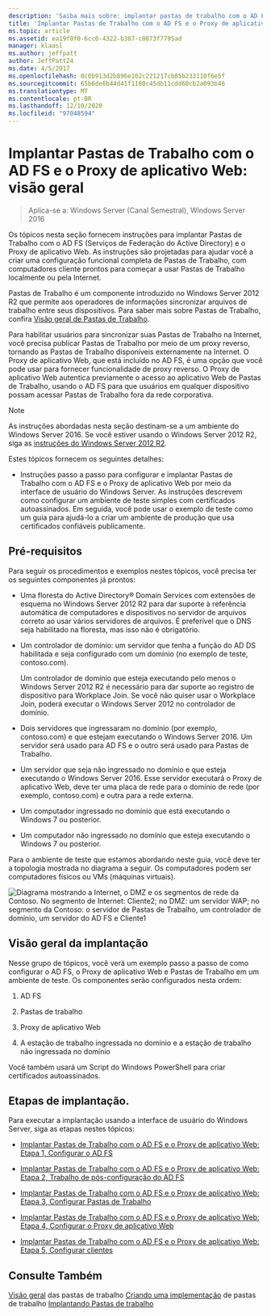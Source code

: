 ```yaml
---
description: 'Saiba mais sobre: implantar pastas de trabalho com o AD FS e o proxy de aplicativo Web: visão geral'
title: 'Implantar Pastas de Trabalho com o AD FS e o Proxy de aplicativo Web: visão geral'
ms.topic: article
ms.assetid: ea19f0f0-6cc0-4322-b387-c0873f7795ad
manager: klaasl
ms.author: jeffpatt
author: JeffPatt24
ms.date: 4/5/2017
ms.openlocfilehash: 0c0b913d2b896e102c221217cb85b233110f6e5f
ms.sourcegitcommit: 65b6de6b44d41f1180c45db11cdd60cb2a093b46
ms.translationtype: MT
ms.contentlocale: pt-BR
ms.lasthandoff: 12/10/2020
ms.locfileid: "97048594"
---
```

# <a name="deploy-work-folders-with-ad-fs-and-web-application-proxy-overview"></a>Implantar Pastas de Trabalho com o AD FS e o Proxy de aplicativo Web: visão geral

>Aplica-se a: Windows Server (Canal Semestral), Windows Server 2016

Os tópicos nesta seção fornecem instruções para implantar Pastas de Trabalho com o AD FS (Serviços de Federação do Active Directory) e o Proxy de aplicativo Web. As instruções são projetadas para ajudar você a criar uma configuração funcional completa de Pastas de Trabalho, com computadores cliente prontos para começar a usar Pastas de Trabalho localmente ou pela Internet.

Pastas de Trabalho é um componente introduzido no Windows Server 2012 R2 que permite aos operadores de informações sincronizar arquivos de trabalho entre seus dispositivos. Para saber mais sobre Pastas de Trabalho, confira [Visão geral de Pastas de Trabalho](Work-Folders-Overview.md).

Para habilitar usuários para sincronizar suas Pastas de Trabalho na Internet, você precisa publicar Pastas de Trabalho por meio de um proxy reverso, tornando as Pastas de Trabalho disponíveis externamente na Internet. O Proxy de aplicativo Web, que está incluído no AD FS, é uma opção que você pode usar para fornecer funcionalidade de proxy reverso. O Proxy de aplicativo Web autentica previamente o acesso ao aplicativo Web de Pastas de Trabalho, usando o AD FS para que usuários em qualquer dispositivo possam acessar Pastas de Trabalho fora da rede corporativa.

> [!NOTE]
>   As instruções abordadas nesta seção destinam-se a um ambiente do Windows Server 2016. Se você estiver usando o Windows Server 2012 R2, siga as [instruções do Windows Server 2012 R2](/previous-versions/windows/it-pro/windows-server-2012-R2-and-2012/dn747208(v=ws.11)).

Estes tópicos fornecem os seguintes detalhes:

-   Instruções passo a passo para configurar e implantar Pastas de Trabalho com o AD FS e o Proxy de aplicativo Web por meio da interface de usuário do Windows Server. As instruções descrevem como configurar um ambiente de teste simples com certificados autoassinados. Em seguida, você pode usar o exemplo de teste como um guia para ajudá-lo a criar um ambiente de produção que usa certificados confiáveis publicamente.

## <a name="prerequisites"></a>Pré-requisitos
Para seguir os procedimentos e exemplos nestes tópicos, você precisa ter os seguintes componentes já prontos:

-   Uma floresta do Active Directory® Domain Services com extensões de esquema no Windows Server 2012 R2 para dar suporte à referência automática de computadores e dispositivos no servidor de arquivos correto ao usar vários servidores de arquivos. É preferível que o DNS seja habilitado na floresta, mas isso não é obrigatório.

-   Um controlador de domínio: um servidor que tenha a função do AD DS habilitada e seja configurado com um domínio (no exemplo de teste, contoso.com).

    Um controlador de domínio que esteja executando pelo menos o Windows Server 2012 R2 é necessário para dar suporte ao registro de dispositivo para Workplace Join. Se você não quiser usar o Workplace Join, poderá executar o Windows Server 2012 no controlador de domínio.

-   Dois servidores que ingressaram no domínio (por exemplo, contoso.com) e que estejam executando o Windows Server 2016. Um servidor será usado para AD FS e o outro será usado para Pastas de Trabalho.

-   Um servidor que seja não ingressado no domínio e que esteja executando o Windows Server 2016. Esse servidor executará o Proxy de aplicativo Web, deve ter uma placa de rede para o domínio de rede (por exemplo, contoso.com) e outra para a rede externa.

-   Um computador ingressado no domínio que está executando o Windows 7 ou posterior.

-   Um computador não ingressado no domínio que esteja executando o Windows 7 ou posterior.

Para o ambiente de teste que estamos abordando neste guia, você deve ter a topologia mostrada no diagrama a seguir. Os computadores podem ser computadores físicos ou VMs (máquinas virtuais).

![Diagrama mostrando a Internet, o DMZ e os segmentos de rede da Contoso. No segmento de Internet: Cliente2; no DMZ: um servidor WAP; no segmento da Contoso: o servidor de Pastas de Trabalho, um controlador de domínio, um servidor do AD FS e Cliente1](media/deploy-work-folders-adfs/WF_ADFS_WAP_Diagram.png)

## <a name="deployment-overview"></a>Visão geral da implantação
Nesse grupo de tópicos, você verá um exemplo passo a passo de como configurar o AD FS, o Proxy de aplicativo Web e Pastas de Trabalho em um ambiente de teste. Os componentes serão configurados nesta ordem:

1.  AD FS

2.  Pastas de trabalho

3.  Proxy de aplicativo Web

4.  A estação de trabalho ingressada no domínio e a estação de trabalho não ingressada no domínio

Você também usará um Script do Windows PowerShell para criar certificados autoassinados.

## <a name="deployment-steps"></a>Etapas de implantação.
Para executar a implantação usando a interface de usuário do Windows Server, siga as etapas nestes tópicos:

-   [Implantar Pastas de Trabalho com o AD FS e o Proxy de aplicativo Web: Etapa 1, Configurar o AD FS](deploy-work-folders-adfs-step1.md)

-   [Implantar Pastas de Trabalho com o AD FS e o Proxy de aplicativo Web: Etapa 2, Trabalho de pós-configuração do AD FS](deploy-work-folders-adfs-step2.md)

-   [Implantar Pastas de Trabalho com o AD FS e o Proxy de aplicativo Web: Etapa 3, Configurar Pastas de Trabalho](deploy-work-folders-adfs-step3.md)

-   [Implantar Pastas de Trabalho com o AD FS e o Proxy de aplicativo Web: Etapa 4, Configurar o Proxy de aplicativo Web](deploy-work-folders-adfs-step4.md)

-   [Implantar Pastas de Trabalho com o AD FS e o Proxy de aplicativo Web: Etapa 5, Configurar clientes](deploy-work-folders-adfs-step5.md)

## <a name="see-also"></a>Consulte Também
[Visão geral](Work-Folders-Overview.md) 
 das pastas de trabalho [Criando uma implementação](Plan-Work-Folders.md) 
 de pastas de trabalho [Implantando Pastas de trabalho](Deploy-Work-Folders.md)

